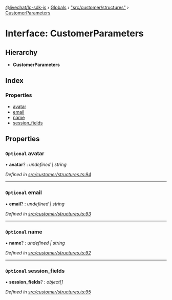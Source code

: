 [@livechat/lc-sdk-js](../README.md) › [Globals](../globals.md) › ["src/customer/structures"](../modules/_src_customer_structures_.md) › [CustomerParameters](_src_customer_structures_.customerparameters.md)

# Interface: CustomerParameters

## Hierarchy

* **CustomerParameters**

## Index

### Properties

* [avatar](_src_customer_structures_.customerparameters.md#optional-avatar)
* [email](_src_customer_structures_.customerparameters.md#optional-email)
* [name](_src_customer_structures_.customerparameters.md#optional-name)
* [session_fields](_src_customer_structures_.customerparameters.md#optional-session_fields)

## Properties

### `Optional` avatar

• **avatar**? : *undefined | string*

*Defined in [src/customer/structures.ts:94](https://github.com/livechat/lc-sdk-js/blob/efba8ac/src/customer/structures.ts#L94)*

___

### `Optional` email

• **email**? : *undefined | string*

*Defined in [src/customer/structures.ts:93](https://github.com/livechat/lc-sdk-js/blob/efba8ac/src/customer/structures.ts#L93)*

___

### `Optional` name

• **name**? : *undefined | string*

*Defined in [src/customer/structures.ts:92](https://github.com/livechat/lc-sdk-js/blob/efba8ac/src/customer/structures.ts#L92)*

___

### `Optional` session_fields

• **session_fields**? : *object[]*

*Defined in [src/customer/structures.ts:95](https://github.com/livechat/lc-sdk-js/blob/efba8ac/src/customer/structures.ts#L95)*
